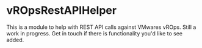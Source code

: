 # vROpsRestAPIHelper
This is a module to help with REST API calls against VMwares vROps. Still a work in progress. Get in touch if there is functionality you'd like to see added.
